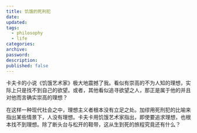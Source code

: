 ```yaml
---
title: 饥饿的死刑犯
date:
updated:
tags:
  - philosophy
  - life
categories:
archive:
password:
description:
published: false
---
```

卡夫卡的小说《饥饿艺术家》极大地震撼了我。看似有崇高的不为人知的理想，实际上只是找不到自己的欲望。或者，其他看似追寻欲望之人，那正是属于他的并且对他而言确实崇高的理想？

在这样一种现代社会之中，理想主义者根本没有立足之处。加缪用死刑犯的比喻来指出某些情景下，人没有理想。卡夫卡用饥饿艺术家指出，即使要追求理想，也根本找不到理想。除了断头台与松开的鞋带，这从生到死的旅程究竟还有什么？
